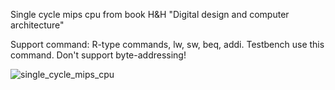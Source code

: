 Single cycle mips cpu from book H&H "Digital design and computer architecture"

Support command: R-type commands, lw, sw, beq, addi.
Testbench use this command. 
Don't support byte-addressing!

![single_cycle_mips_cpu](https://user-images.githubusercontent.com/91779588/183292978-bb21998c-9639-459a-b2b1-3d906be5ae2b.png)

